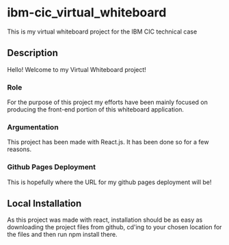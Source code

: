 # ibm-cic_virtual_whiteboard
 This is my virtual whiteboard project for the IBM CIC technical case

## Description
Hello! Welcome to my Virtual Whiteboard project! 

### Role
For the purpose of this project my efforts have been mainly focused on producing the front-end portion of this whiteboard application. 

### Argumentation
This project has been made with React.js. It has been done so for a few reasons.

### Github Pages Deployment
This is hopefully where the URL for my github pages deployment will be! 

## Local Installation
As this project was made with react, installation should be as easy as downloading the project files from github, cd'ing to your chosen location for the files and then run npm install there.